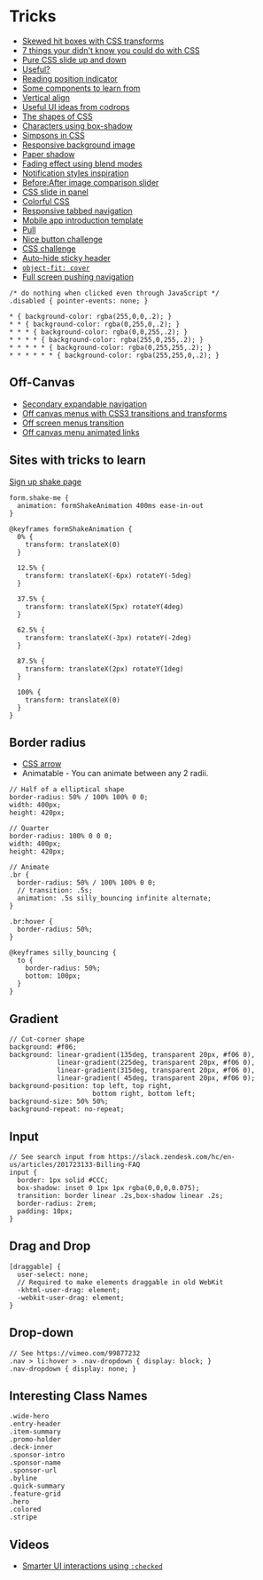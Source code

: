 # Tricks

* [Skewed hit boxes with CSS transforms](http://viget.com/inspire/skewed-hit-boxes-with-css-transforms)
* [7 things your didn't know you could do with CSS](http://davidwalsh.name/css-facts)
* [Pure CSS slide up and down](http://davidwalsh.name/css-slide)
* [Useful?](http://snippetrepo.com/)
* [Reading position indicator](http://css-tricks.com/reading-position-indicator/)
* [Some components to learn from](http://goratchet.com/components/)
* [Vertical align](http://zerosixthree.se/vertical-align-anything-with-just-3-lines-of-css/)
* [Useful UI ideas from codrops](https://medium.com/@DavidBenPark/the-most-delightful-and-useful-ui-ideas-from-codrops-b7d469026acb)
* [The shapes of CSS](http://css-tricks.com/examples/ShapesOfCSS/)
* [Characters using box-shadow](http://blog.codeschool.com/post/89758324803/designing-characters-with-box-shadow)
* [Simpsons in CSS](https://pattle.github.io/simpsons-in-css/)
* [Responsive background image](http://sixrevisions.com/css/responsive-background-image/)
* [Paper shadow](http://codepen.io/ashleynolan/pen/djpCG/?editors=110)
* [Fading effect using blend modes](http://blogs.adobe.com/webplatform/2014/07/09/fade-transition-effects-using-blend-modes/)
* [Notification styles inspiration](http://tympanus.net/codrops/2014/07/23/notification-styles-inspiration/)
* [Before:After image comparison slider](http://lea.verou.me/2014/07/image-comparison-slider-with-pure-css/#)
* [CSS slide in panel](http://codyhouse.co/gem/css-slide-in-panel/)
* [Colorful CSS](http://www.webcore-it.com/colorful-background/#)
* [Responsive tabbed navigation](http://codyhouse.co/gem/responsive-tabbed-navigation/)
* [Mobile app introduction template](http://codyhouse.co/gem/app-introduction-template/)
* [Pull](http://codepen.io/fbrz/full/bNdMwZ/)
* [Nice button challenge](https://news.layervault.com/stories/41631-css-challenge-how-would-you-markup-this-element)
* [CSS challenge](https://news.layervault.com/stories/41990-css-challenge-2-how-would-you-markup-this-element)
* [Auto-hide sticky header](http://osvaldas.info/auto-hide-sticky-header)
* [`object-fit: cover`](https://medium.com/@chrisnager/center-and-crop-images-with-a-single-line-of-css-ad140d5b4a87)
* [Full screen pushing navigation](http://codyhouse.co/gem/full-screen-pushing-navigation/)


```
/* do nothing when clicked even through JavaScript */
.disabled { pointer-events: none; }
```

```
* { background-color: rgba(255,0,0,.2); }
* * { background-color: rgba(0,255,0,.2); }
* * * { background-color: rgba(0,0,255,.2); }
* * * * { background-color: rgba(255,0,255,.2); }
* * * * * { background-color: rgba(0,255,255,.2); }
* * * * * * { background-color: rgba(255,255,0,.2); }
```

## Off-Canvas

* [Secondary expandable navigation](http://codyhouse.co/gem/secondary-expandable-navigation/)
* [Off canvas menus with CSS3 transitions and transforms](http://scotch.io/tutorials/off-canvas-menus-with-css3-transitions-and-transforms)
* [Off screen menus transition](http://speckyboy.com/2014/03/28/off-screen-menus-transition-css3/)
* [Off canvas menu animated links](http://thecodeplayer.com/walkthrough/off-canvas-menu-animated-links)

## Sites with tricks to learn

[Sign up shake page](http://www.emojiweather.com/)

```
form.shake-me {
  animation: formShakeAnimation 400ms ease-in-out
}

@keyframes formShakeAnimation {
  0% {
    transform: translateX(0)
  }

  12.5% {
    transform: translateX(-6px) rotateY(-5deg)
  }

  37.5% {
    transform: translateX(5px) rotateY(4deg)
  }

  62.5% {
    transform: translateX(-3px) rotateY(-2deg)
  }

  87.5% {
    transform: translateX(2px) rotateY(1deg)
  }

  100% {
    transform: translateX(0)
  }
}
```

## Border radius

* [CSS arrow](http://cssarrowplease.com/)
* Animatable - You can animate between any 2 radii.

```
// Half of a elliptical shape
border-radius: 50% / 100% 100% 0 0;
width: 400px;
height: 420px;

// Quarter
border-radius: 100% 0 0 0;
width: 400px;
height: 420px;

// Animate
.br {
  border-radius: 50% / 100% 100% 0 0;
  // transition: .5s;
  animation: .5s silly_bouncing infinite alternate;
}

.br:hover {
  border-radius: 50%;
}

@keyframes silly_bouncing {
  to {
    border-radius: 50%;
    bottom: 100px;
  }
}
```

## Gradient

```
// Cut-corner shape
background: #f06;
background: linear-gradient(135deg, transparent 20px, #f06 0),
            linear-gradient(225deg, transparent 20px, #f06 0),
            linear-gradient(315deg, transparent 20px, #f06 0),
            linear-gradient( 45deg, transparent 20px, #f06 0);
background-position: top left, top right,
                     bottom right, bottom left;
background-size: 50% 50%;
background-repeat: no-repeat;
```

## Input

```
// See search input from https://slack.zendesk.com/hc/en-us/articles/201723133-Billing-FAQ
input {
  border: 1px solid #CCC;
  box-shadow: inset 0 1px 1px rgba(0,0,0,0.075);
  transition: border linear .2s,box-shadow linear .2s;
  border-radius: 2rem;
  padding: 10px;
}
```

## Drag and Drop

```
[draggable] {
  user-select: none;
  // Required to make elements draggable in old WebKit
  -khtml-user-drag: element;
  -webkit-user-drag: element;
}
```

## Drop-down

```
// See https://vimeo.com/99877232
.nav > li:hover > .nav-dropdown { display: block; }
.nav-dropdown { display: none; }
```

## Interesting Class Names

```
.wide-hero
.entry-header
.item-summary
.promo-holder
.deck-inner
.sponsor-intro
.sponsor-name
.sponsor-url
.byline
.quick-summary
.feature-grid
.hero
.colored
.stripe
```

## Videos

* [Smarter UI interactions using `:checked`](https://www.youtube.com/watch?v=XAITicOZCdk)